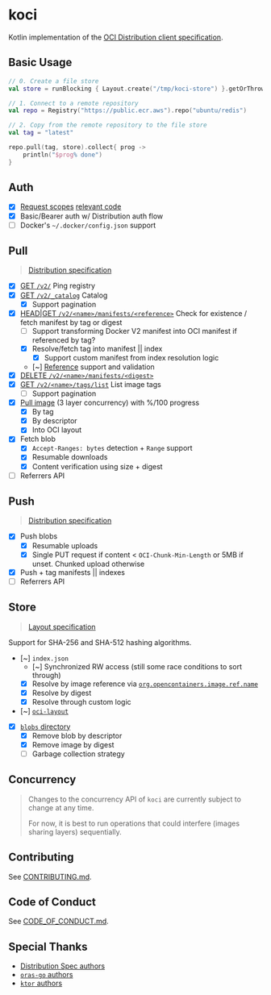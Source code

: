 # koci

Kotlin implementation of the [OCI Distribution client specification](https://github.com/opencontainers/distribution-spec/blob/master/spec.md).

## Basic Usage

```kotlin
// 0. Create a file store
val store = runBlocking { Layout.create("/tmp/koci-store") }.getOrThrow()

// 1. Connect to a remote repository
val repo = Registry("https://public.ecr.aws").repo("ubuntu/redis")

// 2. Copy from the remote repository to the file store
val tag = "latest"

repo.pull(tag, store).collect{ prog ->
    println("$prog% done")
}
```

## Auth

- [x] [Request scopes](https://distribution.github.io/distribution/spec/auth/scope/) [relevant code](https://github.com/distribution/distribution/blob/v2.7.1/registry/handlers/app.go#L915-L937)
- [x] Basic/Bearer auth w/ Distribution auth flow
- [ ] Docker's `~/.docker/config.json` support

## Pull

> [Distribution specification](https://github.com/opencontainers/distribution-spec)

- [x] [GET `/v2/`](https://distribution.github.io/distribution/spec/api/#api-version-check) Ping registry
- [x] [GET `/v2/_catalog`](https://distribution.github.io/distribution/spec/api/#listing-repositories) Catalog
  - [x] Support pagination
- [x] [HEAD|GET `/v2/<name>/manifests/<reference>`](https://distribution.github.io/distribution/spec/api/#existing-manifests) Check for existence / fetch manifest by tag or digest
  - [ ] Support transforming Docker V2 manifest into OCI manifest if referenced by tag?
  - [x] Resolve/fetch tag into manifest || index
    - [x] Support custom manifest from index resolution logic
  - [~] [Reference](https://pkg.go.dev/github.com/distribution/reference) support and validation
- [x] [DELETE `/v2/<name>/manifests/<digest>`](https://distribution.github.io/distribution/spec/api/#deleting-a-layer)
- [x] [GET `/v2/<name>/tags/list`](https://distribution.github.io/distribution/spec/api/#listing-image-tags) List image tags
  - [ ] Support pagination
- [x] [Pull image](https://distribution.github.io/distribution/spec/api/#pulling-an-image) (3 layer concurrency) with %/100 progress
  - [x] By tag
  - [x] By descriptor
  - [x] Into OCI layout
- [x] Fetch blob
  - [x] `Accept-Ranges: bytes` detection + `Range` support
  - [x] Resumable downloads
  - [x] Content verification using size + digest
- [ ] Referrers API

## Push

> [Distribution specification](https://github.com/opencontainers/distribution-spec)

- [x] Push blobs
  - [x] Resumable uploads
  - [x] Single PUT request if content < `OCI-Chunk-Min-Length` or 5MB if unset. Chunked upload otherwise
- [x] Push + tag manifests || indexes
- [ ] Referrers API

## Store

> [Layout specification](https://github.com/opencontainers/image-spec/blob/main/image-layout.md)

Support for SHA-256 and SHA-512 hashing algorithms.

- [~] `index.json`
  - [~] Synchronized RW access (still some race conditions to sort through)
  - [x] Resolve by image reference via [`org.opencontainers.image.ref.name`](https://github.com/opencontainers/image-spec/blob/main/annotations.md#pre-defined-annotation-keys)
  - [x] Resolve by digest
  - [x] Resolve through custom logic
- [~] [`oci-layout`](https://github.com/opencontainers/image-spec/blob/main/image-layout.md#oci-layout-file)
- [x] [`blobs` directory](https://github.com/opencontainers/image-spec/blob/main/image-layout.md#blobs)
  - [x] Remove blob by descriptor
  - [x] Remove image by digest
  - [ ] Garbage collection strategy

## Concurrency

> Changes to the concurrency API of `koci` are currently subject to change at any time.
>
> For now, it is best to run operations that could interfere (images sharing layers) sequentially.

## Contributing

See [CONTRIBUTING.md](./.github/CONTRIBUTING.md).

## Code of Conduct

See [CODE_OF_CONDUCT.md](./.github/CODE_OF_CONDUCT.md).

## Special Thanks

- [Distribution Spec authors](https://github.com/opencontainers/distribution-spec)
- [`oras-go` authors](https://github.com/oras-project/oras-go)
- [`ktor` authors](https://github.com/ktorio/ktor)
